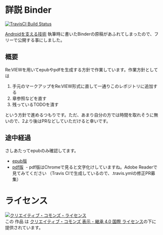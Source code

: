 # 詳説 Binder
[![TravisCI Build Status](https://travis-ci.org/karino2/InsideBinder.svg?branch=master)](https://travis-ci.org/karino2/InsideBinder)

[Androidを支える技術](https://github.com/karino2/AndroidSupportTech) 執筆時に書いたBinderの原稿があふれてしまったので、フリーで公開する事にしました。

## 概要

Re:VIEWを用いてepubやpdfを生成する方針で作業しています。作業方針としては

1. 手元のマークアップをRe:VIEW形式に直して一通りこのレポジトリに追加する
2. 章参照などを直す
3. 残っているTODOを潰す

という方針で進めるつもりです。ただ、あまり自分の方では時間を取れそうに無いので、2より後はPRなどしていただけると幸いです。

## 途中経過

さしあたってepubのみ確認してます。

- [epub版](https://github.com/karino2/InsideBinder/raw/travis-build/book.epub)
- [pdf版](https://github.com/karino2/InsideBinder/raw/travis-build/book.pdf)
  - pdf版はChromeで見ると文字化けしていますね。Adobe Readerで見てみてください （Travis CIで生成しているので、.travis.ymlの修正PR募集）


# ライセンス

<a rel="license" href="http://creativecommons.org/licenses/by-sa/4.0/"><img alt="クリエイティブ・コモンズ・ライセンス" style="border-width:0" src="https://i.creativecommons.org/l/by-sa/4.0/88x31.png" /></a><br />この 作品 は <a rel="license" href="http://creativecommons.org/licenses/by-sa/4.0/">クリエイティブ・コモンズ 表示 - 継承 4.0 国際 ライセンス</a>の下に提供されています。



